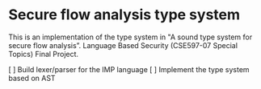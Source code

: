 # Secure flow analysis type system

This is an implementation of the type system in "A sound type system for secure flow analysis”. Language Based Security (CSE597-07 Special Topics) Final Project.

[ ] Build lexer/parser for the IMP language
[ ] Implement the type system based on AST